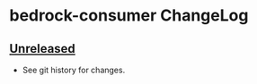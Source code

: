 # bedrock-consumer ChangeLog

## [Unreleased]

- See git history for changes.

[Unreleased]: https://github.com/digitalbazaar/bedrock-consumer/compare/0.0.0...HEAD
